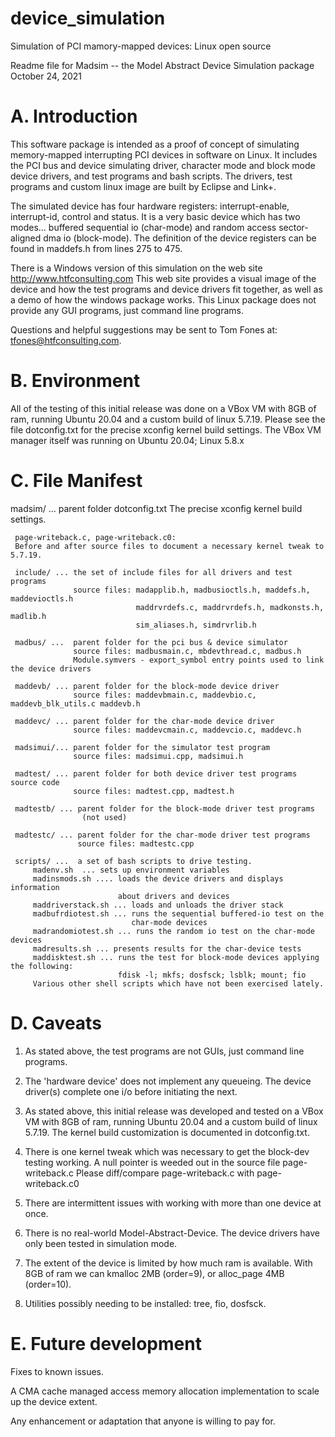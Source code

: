 # device_simulation
Simulation of PCI mamory-mapped devices: Linux open source 

 Readme file for Madsim -- the Model Abstract Device Simulation package
 October 24,       2021

A. Introduction
   ============
   This software package is intended as a proof of concept of simulating memory-mapped 
   interrupting PCI devices in software on Linux. It includes the PCI bus and device
   simulating driver, character mode and block mode device drivers, and test programs
   and bash scripts. The drivers, test programs and custom linux image are built by
   Eclipse and Link+. 
   
   The simulated device has four hardware registers: interrupt-enable, interrupt-id,
   control and status. It is a very basic device which has two modes...
   buffered sequential io (char-mode) and random access sector-aligned dma io (block-mode).
   The definition of the device registers can be found in maddefs.h from lines 275 to 475.
   
   There is a Windows version of this simulation on the web site http://www.htfconsulting.com
   This web site provides a visual image of the device and how the test programs and device 
   drivers fit together, as well as a demo of how the windows package works.
   This Linux package does not provide any GUI programs, just command line programs.
   
   Questions and helpful suggestions may be sent to Tom Fones at: tfones@htfconsulting.com.


B. Environment
   ===========
   All of the testing of this initial release was done on a VBox VM with 8GB of ram,
   running Ubuntu 20.04 and a custom build of linux 5.7.19.
   Please see the file dotconfig.txt for the precise xconfig kernel build settings.
   The VBox VM manager itself was running on Ubuntu 20.04; Linux 5.8.x
   

C. File Manifest
   =============
   madsim/ ... parent folder
     dotconfig.txt 
     The precise xconfig kernel build settings.
     
     page-writeback.c, page-writeback.c0: 
     Before and after source files to document a necessary kernel tweak to 5.7.19.
     
     include/ ... the set of include files for all drivers and test programs
                  source files: madapplib.h, madbusioctls.h, maddefs.h, maddevioctls.h
                                maddrvrdefs.c, maddrvrdefs.h, madkonsts.h, madlib.h
                                sim_aliases.h, simdrvrlib.h
      
     madbus/ ...  parent folder for the pci bus & device simulator
                  source files: madbusmain.c, mbdevthread.c, madbus.h 
                  Module.symvers - export_symbol entry points used to link the device drivers
                  
     maddevb/ ... parent folder for the block-mode device driver
                  source files: maddevbmain.c, maddevbio.c, maddevb_blk_utils.c maddevb.h
                  
     maddevc/ ... parent folder for the char-mode device driver
                  source files: maddevcmain.c, maddevcio.c, maddevc.h
                  
     madsimui/... parent folder for the simulator test program
                  source files: madsimui.cpp, madsimui.h
                  
     madtest/ ... parent folder for both device driver test programs source code
                  source files: madtest.cpp, madtest.h

     madtestb/ ... parent folder for the block-mode driver test programs
                    (not used)

     madtestc/ ... parent folder for the char-mode driver test programs
                   source files: madtestc.cpp
   
     scripts/ ...  a set of bash scripts to drive testing.        
         madenv.sh  ... sets up environment variables
         madinsmods.sh .... loads the device drivers and displays information
                            about drivers and devices
         maddriverstack.sh ... loads and unloads the driver stack   
         madbufrdiotest.sh ... runs the sequential buffered-io test on the 
                               char-mode devices     
         madrandomiotest.sh ... runs the random io test on the char-mode devices     
         madresults.sh ... presents results for the char-device tests
         maddisktest.sh ... runs the test for block-mode devices applying the following:
                            fdisk -l; mkfs; dosfsck; lsblk; mount; fio
         Various other shell scripts which have not been exercised lately.                   
                                                        
                    
D. Caveats
   =======
   1) As stated above, the test programs are not GUIs, just command line programs.
   
   2) The 'hardware device' does not implement any queueing. The device driver(s)
      complete one i/o before initiating the next.

   3) As stated above, this initial release was developed and tested on a VBox VM with
      8GB of ram, running Ubuntu 20.04 and a custom build of linux 5.7.19.
      The kernel build customization is documented in dotconfig.txt.      
      
   4) There is one kernel tweak which was necessary to get the block-dev testing working.
      A null pointer is weeded out in the source file page-writeback.c
      Please diff/compare page-writeback.c with page-writeback.c0
   
   5) There are intermittent issues with working with more than one device at once.  
      
   6) There is no real-world Model-Abstract-Device. The device drivers have only been 
      tested in simulation mode.   
      
   7) The extent of the device is limited by how much ram is available.
      With 8GB of ram we can kmalloc 2MB (order=9), or alloc_page 4MB (order=10). 
      
   8) Utilities possibly needing to be installed: tree, fio, dosfsck.     


E. Future development
   ==================
   Fixes to known issues.
   
   A CMA cache managed access memory allocation implementation to scale up
   the device extent.
   
   Any enhancement or adaptation that anyone is willing to pay for.
   


